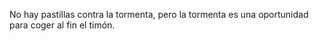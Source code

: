 No hay pastillas contra la tormenta, pero la tormenta es una oportunidad para coger al fin el timón.